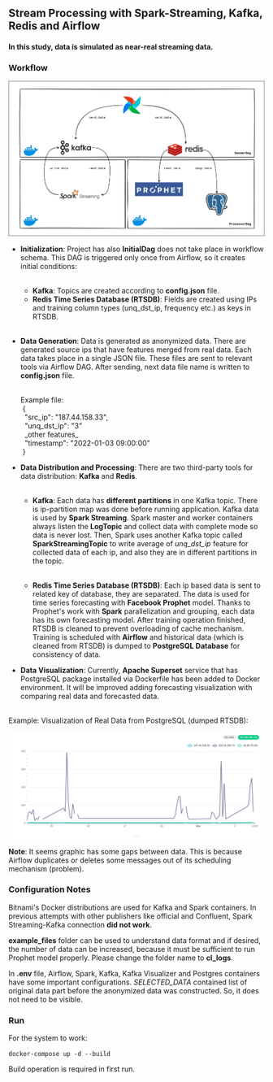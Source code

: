 ## Stream Processing with Spark-Streaming, Kafka, Redis and Airflow

#### In this study, data is simulated as near-real streaming data.

### Workflow

![Workflow Schema](schema/workflow_schema.png "Workflow Schema")

- **Initialization**: Project has also **InitialDag** does not take place in workflow schema. This DAG is triggered only once from Airflow, so it creates initial conditions: <br><br>
  - **Kafka**: Topics are created according to **config.json** file.
  - **Redis Time Series Database (RTSDB)**: Fields are created using IPs and training column types (unq_dst_ip, frequency etc.) as keys in RTSDB.

  <br>
- **Data Generation**: Data is generated as anonymized data. There are generated source ips that have features merged from real data.
Each data takes place in a single JSON file. These files are sent to relevant tools via Airflow DAG.
After sending, next data file name is written to **config.json** file.

  <br>
    Example file: <br>
  &nbsp;{ <br>
  &nbsp; "src_ip": "187.44.158.33", <br>  
  &nbsp; "unq_dst_ip": "3" <br>
  &nbsp; _other features_ <br>
  &nbsp; "timestamp": "2022-01-03 09:00:00" <br>
  &nbsp;} <br>
  

- **Data Distribution and Processing**: There are two third-party tools for data distribution: **Kafka** and **Redis**. <br><br>
  - **Kafka**: Each data has **different partitions** in one Kafka topic. There is ip-partition map was done before running application.
  Kafka data is used by **Spark Streaming**. Spark master and worker containers always listen the **LogTopic** and collect data with complete mode so
  data is never lost. Then, Spark uses another Kafka topic called **SparkStreamingTopic** to write average of _unq_dst_ip_ feature 
  for collected data of each ip, and also they are in different partitions in the topic. <br> <br>

  - **Redis Time Series Database (RTSDB)**: Each ip based data is sent to related key of database, they are separated. The data is used for time series forecasting 
  with **Facebook Prophet** model. Thanks to Prophet's work with **Spark** parallelization and grouping, each data has its own forecasting model.
  After training operation finished, RTSDB is cleaned to prevent overloading of cache mechanism. Training is scheduled with **Airflow**
  and historical data (which is cleaned from RTSDB) is dumped to **PostgreSQL Database** for consistency of data. 


- **Data Visualization**: Currently, **Apache Superset** service that has PostgreSQL package installed via Dockerfile has been added to Docker environment. 
It will be improved adding forecasting visualization with comparing real data and forecasted data. <br>
<br>
Example: Visualization of Real Data from PostgreSQL (dumped RTSDB):
<br>

![Superset Visualization](schema/superset-example.png "Superset Visualization")

  **Note**: It seems graphic has some gaps between data. This is because Airflow duplicates or deletes some messages out of its scheduling mechanism (problem).


### Configuration Notes

Bitnami's Docker distributions are used for Kafka and Spark containers. In previous attempts with other publishers like official and Confluent, Spark Streaming-Kafka connection **did not work**.

**example_files** folder can be used to understand data format and if desired, the number of data can be increased, because it must be sufficient to run Prophet model properly.
Please change the folder name to **cl_logs**.

In **.env** file, Airflow, Spark, Kafka, Kafka Visualizer and Postgres containers have some important configurations. *SELECTED_DATA* contained list of original data part before the anonymized data was constructed.
So, it does not need to be visible.

### Run

For the system to work:

```angular2html
docker-compose up -d --build
```

Build operation is required in first run. 
